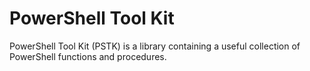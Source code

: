 # PowerShell Tool Kit

PowerShell Tool Kit (PSTK) is a library containing a useful collection of PowerShell functions and procedures.

